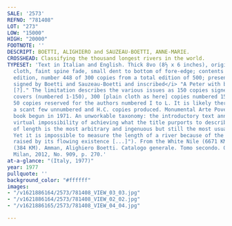 ```yaml
---
SALE: '2573'
REFNO: "781408"
LOT: "273"
LOW: "15000"
HIGH: "20000"
FOOTNOTE: ''
DESCRIPT: BOETTI, ALIGHIERO and SAUZEAU-BOETTI, ANNE-MARIE.
CROSSHEAD: Classifying the thousand longest rivers in the world.
TYPESET: 'Text in Italian and English. Thick 8vo (8½ x 6 inches), original full red
  cloth, faint spine fade, small dent to bottom of fore-edge; contents clean. <i>Limited
  edition, number 448 of 300 copies from a total edition of 500; presentation copy,
  signed by Boetti and Sauzeau-Boetti and inscribed</i> "A Peter with big simpaty
  [?]." The limitation describes the various issues as 150 copies signed with embroidered
  covers (numbered 1-150), 300 [plain cloth as here] copies numbered 151-450, and
  50 copies reserved for the authors numbered I to L. It is likely there were also
  a scant few unnumbered and H.C. copies produced. Monumental Arte Povera artists
  book begun in 1971. An unworkable taxonomy: the introductory text announces the
  virtual impossibility of achieving what the title purports to describe ("The criterion
  of length is the most arbitrary and ingenuous but still the most usually applied.
  Yet it is impossible to measure the length of a river because of the thousand perplexities
  raised by its flowing existence [...]"). From the White Nile (6671 KM) to the Agusan
  (384 KM). Amman, Alighiero Boetti. Catalogo generale. Tomo secondo. Opere 1972-1979,
  Milan, 2012, No. 909, p. 270.'
at-a-glance: "(Italy, 1977)"
year: 1977
pullquote: ''
background_color: "#ffffff"
images:
- "/v1621886164/2573/781408_VIEW_03_03.jpg"
- "/v1621886164/2573/781408_VIEW_02_02.jpg"
- "/v1621886165/2573/781408_VIEW_04_04.jpg"

---
```

